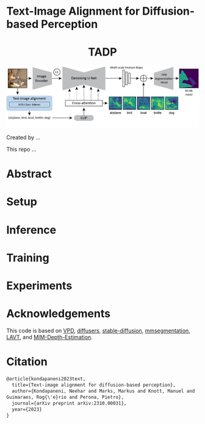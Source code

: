 # Text-Image Alignment for Diffusion-based Perception 
# <div align="center">TADP</div>

![methods](assets/methods.gif)

Created by ...

This repo ...

# Abstract

# Setup

# Inference

# Training

# Experiments

# Acknowledgements
This code is based on [VPD](https://github.com/wl-zhao/VPD), [diffusers](https://github.com/wl-zhao/VPD), [stable-diffusion](https://github.com/CompVis/stable-diffusion), [mmsegmentation](https://github.com/open-mmlab/mmsegmentation), [LAVT](https://github.com/yz93/LAVT-RIS), and [MIM-Depth-Estimation](https://github.com/SwinTransformer/MIM-Depth-Estimation).

# Citation
```
@article{kondapaneni2023text,
  title={Text-image alignment for diffusion-based perception},
  author={Kondapaneni, Neehar and Marks, Markus and Knott, Manuel and Guimaraes, Rog{\'e}rio and Perona, Pietro},
  journal={arXiv preprint arXiv:2310.00031},
  year={2023}
}
```


